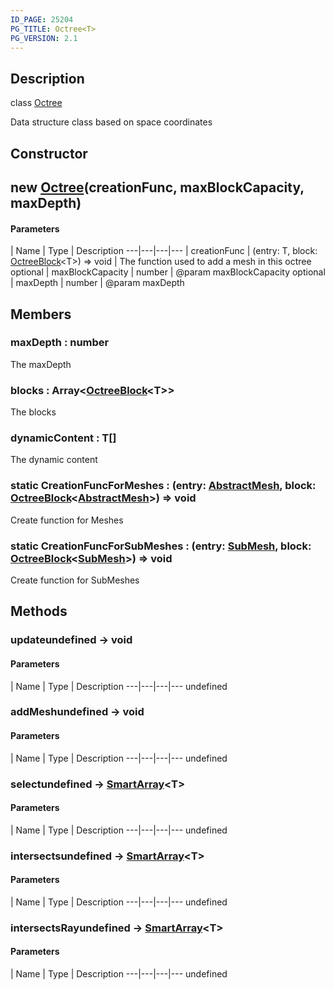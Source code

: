 ```yaml
---
ID_PAGE: 25204
PG_TITLE: Octree<T>
PG_VERSION: 2.1
---
```

## Description

class [Octree](/classes/2.4/Octree)

Data structure class based on space coordinates

## Constructor

## new [Octree](/classes/2.4/Octree)(creationFunc, maxBlockCapacity, maxDepth)



#### Parameters
 | Name | Type | Description
---|---|---|---
 | creationFunc | (entry: T, block: [OctreeBlock](/classes/2.4/OctreeBlock)&lt;T&gt;) =&gt; void |    The function used to add a mesh in this octree
optional | maxBlockCapacity | number |    @param maxBlockCapacity
optional | maxDepth | number |    @param maxDepth
## Members

### maxDepth : number

The maxDepth

### blocks : Array&lt;[OctreeBlock](/classes/2.4/OctreeBlock)&lt;T&gt;&gt;

The blocks

### dynamicContent : T[]

The dynamic content

### static CreationFuncForMeshes : (entry: [AbstractMesh](/classes/2.4/AbstractMesh), block: [OctreeBlock](/classes/2.4/OctreeBlock)&lt;[AbstractMesh](/classes/2.4/AbstractMesh)&gt;) =&gt; void

Create function for Meshes

### static CreationFuncForSubMeshes : (entry: [SubMesh](/classes/2.4/SubMesh), block: [OctreeBlock](/classes/2.4/OctreeBlock)&lt;[SubMesh](/classes/2.4/SubMesh)&gt;) =&gt; void

Create function for SubMeshes

## Methods

### updateundefined &rarr; void



#### Parameters
 | Name | Type | Description
---|---|---|---
undefined
### addMeshundefined &rarr; void



#### Parameters
 | Name | Type | Description
---|---|---|---
undefined
### selectundefined &rarr; [SmartArray](/classes/2.4/SmartArray)&lt;T&gt;



#### Parameters
 | Name | Type | Description
---|---|---|---
undefined
### intersectsundefined &rarr; [SmartArray](/classes/2.4/SmartArray)&lt;T&gt;



#### Parameters
 | Name | Type | Description
---|---|---|---
undefined
### intersectsRayundefined &rarr; [SmartArray](/classes/2.4/SmartArray)&lt;T&gt;



#### Parameters
 | Name | Type | Description
---|---|---|---
undefined
